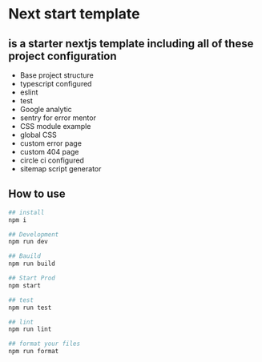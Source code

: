 # Next start template

## is a starter nextjs template including all of these project configuration

- Base project structure
- typescript configured
- eslint
- test
- Google analytic
- sentry for error mentor
- CSS module example
- global CSS
- custom error page
- custom 404 page
- circle ci configured
- sitemap script generator

## How to use

```bash
## install
npm i
```

```bash
## Development
npm run dev
```

```bash
## Bauild
npm run build
```

```bash
## Start Prod
npm start
```

```bash
## test
npm run test
```

```bash
## lint
npm run lint
```

```bash
## format your files
npm run format
```
